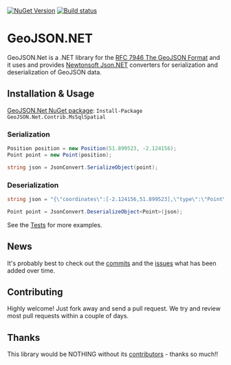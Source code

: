 [![NuGet Version](http://img.shields.io/nuget/v/GeoJSON.NET.svg?style=flat)](https://www.nuget.org/packages/GeoJSON.NET/) 
[![Build status](https://ci.appveyor.com/api/projects/status/n4q1opb6dod0hwac?svg=true)](https://ci.appveyor.com/project/matt-lethargic/geojson-net)

# GeoJSON.NET
GeoJSON.Net is a .NET library for the [RFC 7946 The GeoJSON Format](https://tools.ietf.org/html/rfc7946) and it uses and provides [Newtonsoft Json.NET](http://json.codeplex.com) converters for serialization and deserialization of GeoJSON data.


## Installation & Usage

[GeoJSON.Net NuGet package](https://www.nuget.org/packages/GeoJSON.Net/):
`Install-Package GeoJSON.Net.Contrib.MsSqlSpatial`

### Serialization

```csharp
Position position = new Position(51.899523, -2.124156);
Point point = new Point(position);

string json = JsonConvert.SerializeObject(point);
```

### Deserialization

```csharp
string json = "{\"coordinates\":[-2.124156,51.899523],\"type\":\"Point\"}";

Point point = JsonConvert.DeserializeObject<Point>(json);
```

See the [Tests](https://github.com/GeoJSON-Net/GeoJSON.Net/tree/master/src/GeoJSON.Net.Tests) for more examples.


## News
It's probably best to check out the [commits](https://github.com/GeoJSON-Net/GeoJSON.Net/commits/master) 
and the [issues](https://github.com/GeoJSON-Net/GeoJSON.Net/issues) what has been added over time.

## Contributing
Highly welcome! Just fork away and send a pull request. We try and review most pull requests within a couple of days.

## Thanks
This library would be NOTHING without its [contributors](https://github.com/GeoJSON-Net/GeoJSON.Net/graphs/contributors) - thanks so much!!
